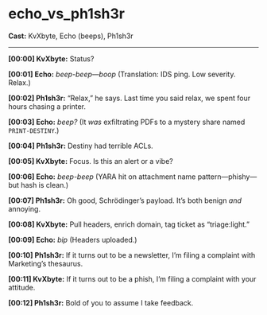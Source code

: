 # echo_vs_ph1sh3r

**Cast:** KvXbyte, Echo (beeps), Ph1sh3r

---

**[00:00] KvXbyte:** Status?

**[00:01] Echo:** *beep-beep—boop* (Translation: IDS ping. Low severity. Relax.)

**[00:02] Ph1sh3r:** “Relax,” he says. Last time you said relax, we spent four hours chasing a printer.

**[00:03] Echo:** *beep?* (It *was* exfiltrating PDFs to a mystery share named `PRINT-DESTINY`.)

**[00:04] Ph1sh3r:** Destiny had terrible ACLs.

**[00:05] KvXbyte:** Focus. Is this an alert or a vibe?

**[00:06] Echo:** *beep-beep* (YARA hit on attachment name pattern—phishy—but hash is clean.)

**[00:07] Ph1sh3r:** Oh good, Schrödinger’s payload. It’s both benign *and* annoying.

**[00:08] KvXbyte:** Pull headers, enrich domain, tag ticket as “triage:light.”  

**[00:09] Echo:** *bip* (Headers uploaded.)  

**[00:10] Ph1sh3r:** If it turns out to be a newsletter, I’m filing a complaint with Marketing’s thesaurus.

**[00:11] KvXbyte:** If it turns out to be a phish, I’m filing a complaint with your attitude.

**[00:12] Ph1sh3r:** Bold of you to assume I take feedback.
